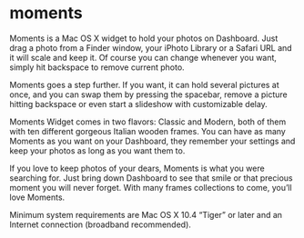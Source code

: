 moments
=======

Moments is a Mac OS X widget to hold your photos on Dashboard. Just drag a photo from a Finder window, your iPhoto Library or a Safari URL and it will scale and keep it. Of course you can change whenever you want, simply hit backspace to remove current photo.

Moments goes a step further. If you want, it can hold several pictures at once, and you can swap them by pressing the spacebar, remove a picture hitting backspace or even start a slideshow with customizable delay.

Moments Widget comes in two flavors: Classic and Modern, both of them with ten different gorgeous Italian wooden frames. You can have as many Moments as you want on your Dashboard, they remember your settings and keep your photos as long as you want them to.

If you love to keep photos of your dears, Moments is what you were searching for. Just bring down Dashboard to see that smile or that precious moment you will never forget. With many frames collections to come, you’ll love Moments.

Minimum system requirements are Mac OS X 10.4 “Tiger” or later and an Internet connection (broadband recommended).
